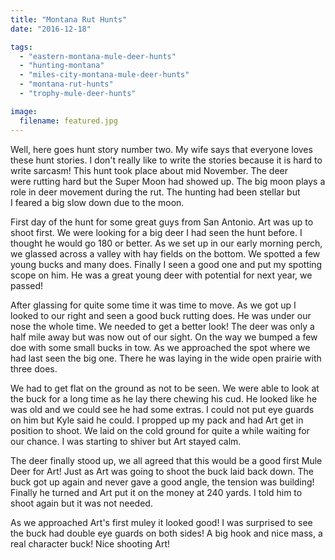 ```yaml
---
title: "Montana Rut Hunts"
date: "2016-12-18"

tags: 
  - "eastern-montana-mule-deer-hunts"
  - "hunting-montana"
  - "miles-city-montana-mule-deer-hunts"
  - "montana-rut-hunts"
  - "trophy-mule-deer-hunts"

image:
  filename: featured.jpg
---
```


Well, here goes hunt story number two. My wife says that everyone loves these hunt stories. I don't really like to write the stories because it is hard to write sarcasm! This hunt took place about mid November. The deer were rutting hard but the Super Moon had showed up. The big moon plays a role in deer movement during the rut. The hunting had been stellar but I feared a big slow down due to the moon.

First day of the hunt for some great guys from San Antonio. Art was up to shoot first. We were looking for a big deer I had seen the hunt before. I thought he would go 180 or better. As we set up in our early morning perch, we glassed across a valley with hay fields on the bottom. We spotted a few young bucks and many does. Finally I seen a good one and put my spotting scope on him. He was a great young deer with potential for next year, we passed!

After glassing for quite some time it was time to move. As we got up I looked to our right and seen a good buck rutting does. He was under our nose the whole time. We needed to get a better look! The deer was only a half mile away but was now out of our sight. On the way we bumped a few doe with some small bucks in tow. As we approached the spot where we had last seen the big one. There he was laying in the wide open prairie with three does.

We had to get flat on the ground as not to be seen. We were able to look at the buck for a long time as he lay there chewing his cud. He looked like he was old and we could see he had some extras. I could not put eye guards on him but Kyle said he could. I propped up my pack and had Art get in position to shoot. We laid on the cold ground for quite a while waiting for our chance. I was starting to shiver but Art stayed calm.

The deer finally stood up, we all agreed that this would be a good first Mule Deer for Art! Just as Art was going to shoot the buck laid back down. The buck got up again and never gave a good angle, the tension was building! Finally he turned and Art put it on the money at 240 yards. I told him to shoot again but it was not needed.

As we approached Art's first muley it looked good! I was surprised to see the buck had double eye guards on both sides! A big hook and nice mass, a real character buck! Nice shooting Art!
